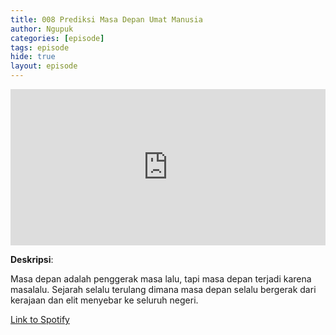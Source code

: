 ```yaml
---
title: 008 Prediksi Masa Depan Umat Manusia
author: Ngupuk
categories: [episode]
tags: episode
hide: true
layout: episode
---
```


<iframe src="https://open.spotify.com/embed/episode/0OmAcLwT3DvJzpRkBx4S59?si=N8j1FZakRhuz_INPtDxxrA" width="100%" height="250" frameborder="0" allowtransparency="true" allow="encrypted-media"></iframe>

**Deskripsi**:

Masa depan adalah penggerak masa lalu, tapi masa depan terjadi karena masalalu.
Sejarah selalu terulang dimana masa depan selalu bergerak dari kerajaan dan elit menyebar ke seluruh negeri.

[Link to Spotify](https://open.spotify.com/episode/0OmAcLwT3DvJzpRkBx4S59?si=N8j1FZakRhuz_INPtDxxrA)
